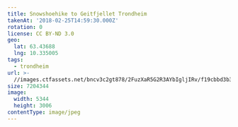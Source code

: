 ```yaml
---
title: Snowshoehike to Geitfjellet Trondheim
takenAt: '2018-02-25T14:59:30.000Z'
rotation: 0
license: CC BY-ND 3.0
geo:
  lat: 63.43688
  lng: 10.335005
tags:
  - trondheim
url: >-
  //images.ctfassets.net/bncv3c2gt878/2FuzXaR5G2R3AYbIgljIRv/f19cbbd3b348e2eb4cdad4fc7ed79b82/snowshoehike-to-geitfjellet-trondheim_39770279654_o
size: 7204344
image:
  width: 5344
  height: 3006
contentType: image/jpeg
---
```


